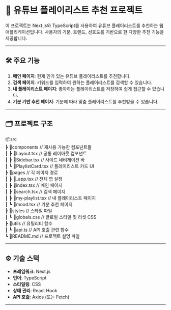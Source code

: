 # 🎵 유튜브 플레이리스트 추천 프로젝트

이 프로젝트는 Next.js와 TypeScript를 사용하여 유튜브 플레이리스트를 추천하는 웹 애플리케이션입니다. 사용자의 기분, 트렌드, 선호도를 기반으로 한 다양한 추천 기능을 제공합니다.

---

## 🛠 주요 기능

1. **메인 페이지**: 현재 인기 있는 유튜브 플레이리스트를 추천합니다.
2. **검색 페이지**: 키워드를 입력하여 원하는 플레이리스트를 검색할 수 있습니다.
3. **내 플레이리스트 페이지**: 좋아하는 플레이리스트를 저장하여 쉽게 접근할 수 있습니다.
4. **기분 기반 추천 페이지**: 기분에 따라 맞춤 플레이리스트를 추천받을 수 있습니다.

---


## 🗂 프로젝트 구조

📦src  
┣ 📂components  // 재사용 가능한 컴포넌트들  
┃ ┣ 📜Layout.tsx  // 공통 레이아웃 컴포넌트  
┃ ┣ 📜Sidebar.tsx  // 사이드 네비게이션 바  
┃ ┗ 📜PlaylistCard.tsx  // 플레이리스트 카드 UI  
┣ 📂pages  // 각 페이지 경로  
┃ ┣ 📜_app.tsx  // 전체 앱 설정  
┃ ┣ 📜index.tsx  // 메인 페이지  
┃ ┣ 📜search.tsx  // 검색 페이지  
┃ ┣ 📜my-playlist.tsx  // 내 플레이리스트 페이지  
┃ ┗ 📜mood.tsx  // 기분 추천 페이지  
┣ 📂styles  // 스타일 파일  
┃ ┗ 📜globals.css  // 글로벌 스타일 및 리셋 CSS  
┣ 📂utils  // 유틸리티 함수  
┃ ┗ 📜api.ts  // API 호출 관련 함수  
┗ 📜README.md  // 프로젝트 설명 파일  

---

## ⚙️ 기술 스택

- **프레임워크**: Next.js  
- **언어**: TypeScript  
- **스타일링**: CSS  
- **상태 관리**: React Hook  
- **API 호출**: Axios (또는 Fetch)  


---
